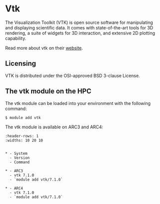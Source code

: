 # Vtk

The Visualization Toolkit (VTK) is open source software for manipulating and displaying scientific data. It comes with state-of-the-art tools for 3D rendering, a suite of widgets for 3D interaction, and extensive 2D plotting capability.



Read more about vtk on their [website](https://vtk.org/).





## Licensing 

VTK is distributed under the OSI-approved BSD 3-clause License.



## The vtk module on the HPC

The vtk module can be loaded into your environment with the following command:

```bash
$ module add vtk
```

The vtk module is available on ARC3 and ARC4:

```{list-table}
:header-rows: 1
:widths: 10 20 10


* - System
  - Version
  - Command

* - ARC3
  - vtk 7.1.0
  - `module add vtk/7.1.0`

* - ARC4
  - vtk 7.1.0
  - `module add vtk/7.1.0`

```